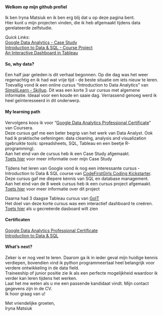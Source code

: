 #### Welkom op mijn github profiel

Ik ben Iryna Matsiuk en ik ben erg blij dat u op deze pagina bent.  
Hier kunt u mijn projecten vinden, die ik heb afgemaakt tijdens data gerelateerde zelfstudie.  

*Quick Links*:  
[Google Data Analytics - Case Study](./cyclistic)   
[Introduction to Data & SQL - Course Project](./cycling2020olympic)  
[An Interactive Dashboard in Tableau](https://public.tableau.com/views/movies_16933100743550/Dashboard1?:language=en-US&:display_count=n&:origin=viz_share_link) 

#### So, why data?
Een half jaar geleden is dit verhaal begonnen. 
Op die dag was het weer regenachtig en ik had wat vrije tijd - de beste situatie om iets nieuw te leren. 
Toevallig vond ik een online cursus “Introduction to Data Analytics” van [SimpliLearn - Skillup](https://www.simplilearn.com/learn-data-analytics-for-beginners-skillup). 
Dit was een korte 3 uur cursus met algemene informatie. 
Ideaal voor een koude en saaie dag. 
Verrassend genoeg werd ik heel geïnteresseerd in dit onderwerp. 

#### My learning path
Vervolgens koos ik voor “[Google Data Analytics Professional Certificate](https://www.coursera.org/professional-certificates/google-data-analytics)” van Coursera.  
Deze cursus gaf me een beter begrip van het werk van Data Analyst. 
Ook had ik praktische oefeningen: data cleaning, analysis and visualization (gebruikte tools: spreadsheets, SQL, Tableau en een beetje R-programming).   
Aan het eind van de cursus heb ik een Case Study afgemaakt.   
[Toets hier](./cyclistic) voor meer informatie over mijn Case Study  

Tijdens het leren van Google vond ik nog een interessante cursus - Introduction to Data & SQL course van [CodeFirstGirls Coding Kickstarter](https://codefirstgirls.com/courses/classes/coding-kickstarter/). 
Deze cursus gaf me diepere kennis van SQL en database management.   
Aan het eind van de 8 week cursus heb ik een cursus project afgemaakt.   
[Toets hier](./cycling2020olympic) voor meer informatie over dit project  

Daarna had 3 daagse Tableau cursus van [GoIT](https://goit.global/ph/ )  
Het doel van deze korte cursus was een interactief dashboard te creëren.   
[Toets hier](https://public.tableau.com/views/movies_16933100743550/Dashboard1?:language=en-US&:display_count=n&:origin=viz_share_link) 
als u gecreëerde dasboard wilt zien  

#### Certificaten
[Google Data Analytics Professional Certificate](https://coursera.org/share/7ad591547cd434b1509aaf42673bcd0b)  
[Introduction to Data & SQL](./certificates/dataanalytics_coursera.pdf)  

#### What’s next?
Zeker is er nog veel te leren. 
Daarom ga ik in ieder geval mijn huidige kennis verdiepen, 
bovendien vind ik python programmeertaal heel belangrijk voor verdere ontwikkeling in de data field.  
Traineeship of junior positie zie ik als een perfecte mogelijkheid waardoor ik verder kan leren tijdens het werken.   
Laat het me weten als u me een passende kandidaat vindt. Mijn contact gegevens zijn in de CV.   
Ik hoor graag van u!  


Met vriendelijke groeten,  
Iryna Matsiuk

